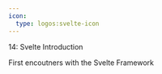 ```yaml
---
icon: 
  type: logos:svelte-icon
---
```

14: Svelte Introduction

First encoutners with the Svelte Framework